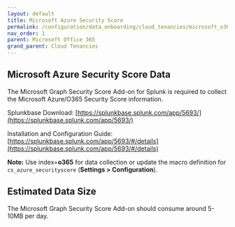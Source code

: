 ```yaml
---
layout: default
title: Microsoft Azure Security Score
permalink: /configuration/data_onboarding/cloud_tenancies/microsoft_o365/o365_security_score/
nav_order: 1
parent: Microsoft Office 365
grand_parent: Cloud Tenancies
---
```


## **Microsoft Azure Security Score Data**

The Microsoft Graph Security Score Add-on for Splunk is required to collect the Microsoft Azure/O365 Security Score information. 

Splunkbase Download: 
[https://splunkbase.splunk.com/app/5693/](https://splunkbase.splunk.com/app/5693/) 

Installation and Configuration Guide: 
[https://splunkbase.splunk.com/app/5693/#/details](https://splunkbase.splunk.com/app/5693/#/details) 

**Note:** Use index=**o365** for data collection or update the macro definition for `cs_azure_securityscore` (**Settings > Configuration**).

## Estimated Data Size
The Microsoft Graph Security Score Add-on should consume around 5-10MB per day. 